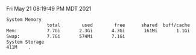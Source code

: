 Fri May 21 08:19:49 PM MDT 2021
```bash
System Memory
               total        used        free      shared  buff/cache   available
Mem:           7.7Gi       2.3Gi       4.3Gi       161Mi       1.1Gi       5.0Gi
Swap:          7.7Gi       574Mi       7.1Gi
System Storage
411M	.
```
